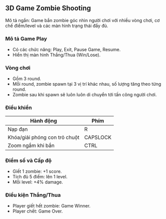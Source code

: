 ﻿## 3D Game  Zombie Shooting

Mô tả ngắn: Game bắn zombie góc nhìn người chơi với nhiều vòng chơi, cơ chế điểm/level và các màn hình trạng thái đầy đủ.

### Mô tả Game Play
- Có các chức năng: Play, Exit, Pause Game, Resume.
- Hiển thị màn hình Thắng/Thua (Win/Lose).

### Vòng chơi
- Gồm 3 round.
- Mỗi round, zombie spawn tại 3 vị trí khác nhau, số lượng tăng theo từng round.
- Zombie sau khi spawn sẽ luôn luôn di chuyển tới tấn công người chơi.

### Điều khiển
| Hành động | Phím |
| --- | --- |
| Nạp đạn | R |
| Khóa/giải phóng con trỏ chuột | CAPSLOCK |
| Zoom ngắm khi bắn | CTRL |

### Điểm số và Cấp độ
- Giết 1 zombie: +1 score.
- Tích đủ 5 điểm: lên 1 level.
- Mỗi level: +4% damage.

### Điều kiện Thắng/Thua
- Player giết hết zombie: Game Winner.
- Player chết: Game Over.
